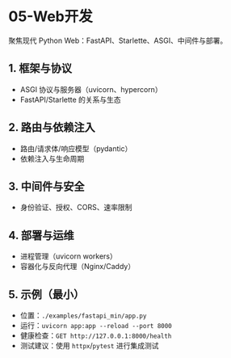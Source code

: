 # 05-Web开发

聚焦现代 Python Web：FastAPI、Starlette、ASGI、中间件与部署。

## 1. 框架与协议

- ASGI 协议与服务器（uvicorn、hypercorn）
- FastAPI/Starlette 的关系与生态

## 2. 路由与依赖注入

- 路由/请求体/响应模型（pydantic）
- 依赖注入与生命周期

## 3. 中间件与安全

- 身份验证、授权、CORS、速率限制

## 4. 部署与运维

- 进程管理（uvicorn workers）
- 容器化与反向代理（Nginx/Caddy）

## 5. 示例（最小）

- 位置：`./examples/fastapi_min/app.py`
- 运行：`uvicorn app:app --reload --port 8000`
- 健康检查：`GET http://127.0.0.1:8000/health`
- 测试建议：使用 `httpx`/`pytest` 进行集成测试
